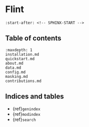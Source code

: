 # Flint

```{include} ../README.md
:start-after: <!-- SPHINX-START -->
```

## Table of contents

```{toctree}
:maxdepth: 1
installation.md
quickstart.md
about.md
data.md
config.md
masking.md
contributions.md
```

## Indices and tables

- {ref}`genindex`
- {ref}`modindex`
- {ref}`search`
